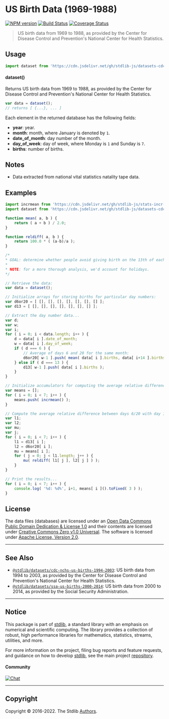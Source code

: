<!--

@license Apache-2.0

Copyright (c) 2019 The Stdlib Authors.

Licensed under the Apache License, Version 2.0 (the "License");
you may not use this file except in compliance with the License.
You may obtain a copy of the License at

   http://www.apache.org/licenses/LICENSE-2.0

Unless required by applicable law or agreed to in writing, software
distributed under the License is distributed on an "AS IS" BASIS,
WITHOUT WARRANTIES OR CONDITIONS OF ANY KIND, either express or implied.
See the License for the specific language governing permissions and
limitations under the License.

-->

# US Birth Data (1969-1988)

[![NPM version][npm-image]][npm-url] [![Build Status][test-image]][test-url] [![Coverage Status][coverage-image]][coverage-url] <!-- [![dependencies][dependencies-image]][dependencies-url] -->

> US birth data from 1969 to 1988, as provided by the Center for Disease Control and Prevention's National Center for Health Statistics.



<section class="usage">

## Usage

```javascript
import dataset from 'https://cdn.jsdelivr.net/gh/stdlib-js/datasets-cdc-nchs-us-births-1969-1988@deno/mod.js';
```

#### dataset()

Returns US birth data from 1969 to 1988, as provided by the Center for Disease Control and Prevention's National Center for Health Statistics.

```javascript
var data = dataset();
// returns [ {...}, ... ]
```

Each element in the returned database has the following fields:

-   **year**: year.
-   **month**: month, where January is denoted by `1`.
-   **date_of_month**: day number of the month.
-   **day_of_week**: day of week, where Monday is `1` and Sunday is `7`.
-   **births**: number of births.

</section>

<!-- /.usage -->

<section class="notes">

## Notes

-   Data extracted from national vital statistics natality tape data.

</section>

<!-- /.notes -->

<section class="examples">

## Examples

<!-- eslint no-undef: "error" -->

```javascript
import incrmean from 'https://cdn.jsdelivr.net/gh/stdlib-js/stats-incr-mean@deno/mod.js';
import dataset from 'https://cdn.jsdelivr.net/gh/stdlib-js/datasets-cdc-nchs-us-births-1969-1988@deno/mod.js';

function mean( a, b ) {
    return ( a + b ) / 2.0;
}

function reldiff( a, b ) {
    return 100.0 * ( (a-b)/a );
}

/*
* GOAL: determine whether people avoid giving birth on the 13th of each month.
*
* NOTE: for a more thorough analysis, we'd account for holidays.
*/

// Retrieve the data:
var data = dataset();

// Initialize arrays for storing births for particular day numbers:
var d6or20 = [ [], [], [], [], [], [], [] ];
var d13 = [ [], [], [], [], [], [], [] ];

// Extract the day number data...
var d;
var w;
var i;
for ( i = 0; i < data.length; i++ ) {
    d = data[ i ].date_of_month;
    w = data[ i ].day_of_week;
    if ( d === 6 ) {
        // Average of days 6 and 20 for the same month:
        d6or20[ w-1 ].push( mean( data[ i ].births, data[ i+14 ].births ) );
    } else if ( d === 13 ) {
        d13[ w-1 ].push( data[ i ].births );
    }
}

// Initialize accumulators for computing the average relative difference...
var means = [];
for ( i = 0; i < 7; i++ ) {
    means.push( incrmean() );
}

// Compute the average relative difference between days 6/20 with day 13...
var l1;
var l2;
var mu;
var j;
for ( i = 0; i < 7; i++ ) {
    l1 = d13[ i ];
    l2 = d6or20[ i ];
    mu = means[ i ];
    for ( j = 0; j < l1.length; j++ ) {
        mu( reldiff( l1[ j ], l2[ j ] ) );
    }
}

// Print the results...
for ( i = 0; i < 7; i++ ) {
    console.log( '%d: %d%', i+1, means[ i ]().toFixed( 3 ) );
}
```

</section>

<!-- /.examples -->



<!-- <license> -->

## License

The data files (databases) are licensed under an [Open Data Commons Public Domain Dedication & License 1.0][pddl-1.0] and their contents are licensed under [Creative Commons Zero v1.0 Universal][cc0]. The software is licensed under [Apache License, Version 2.0][apache-license].

<!-- </license> -->

<!-- Section for related `stdlib` packages. Do not manually edit this section, as it is automatically populated. -->

<section class="related">

* * *

## See Also

-   <span class="package-name">[`@stdlib/datasets/cdc-nchs-us-births-1994-2003`][@stdlib/datasets/cdc-nchs-us-births-1994-2003]</span><span class="delimiter">: </span><span class="description">US birth data from 1994 to 2003, as provided by the Center for Disease Control and Prevention's National Center for Health Statistics.</span>
-   <span class="package-name">[`@stdlib/datasets/ssa-us-births-2000-2014`][@stdlib/datasets/ssa-us-births-2000-2014]</span><span class="delimiter">: </span><span class="description">US birth data from 2000 to 2014, as provided by the Social Security Administration.</span>

</section>

<!-- /.related -->

<!-- Section for all links. Make sure to keep an empty line after the `section` element and another before the `/section` close. -->


<section class="main-repo" >

* * *

## Notice

This package is part of [stdlib][stdlib], a standard library with an emphasis on numerical and scientific computing. The library provides a collection of robust, high performance libraries for mathematics, statistics, streams, utilities, and more.

For more information on the project, filing bug reports and feature requests, and guidance on how to develop [stdlib][stdlib], see the main project [repository][stdlib].

#### Community

[![Chat][chat-image]][chat-url]

---

## Copyright

Copyright &copy; 2016-2022. The Stdlib [Authors][stdlib-authors].

</section>

<!-- /.stdlib -->

<!-- Section for all links. Make sure to keep an empty line after the `section` element and another before the `/section` close. -->

<section class="links">

[npm-image]: http://img.shields.io/npm/v/@stdlib/datasets-cdc-nchs-us-births-1969-1988.svg
[npm-url]: https://npmjs.org/package/@stdlib/datasets-cdc-nchs-us-births-1969-1988

[test-image]: https://github.com/stdlib-js/datasets-cdc-nchs-us-births-1969-1988/actions/workflows/test.yml/badge.svg?branch=main
[test-url]: https://github.com/stdlib-js/datasets-cdc-nchs-us-births-1969-1988/actions/workflows/test.yml?query=branch:main

[coverage-image]: https://img.shields.io/codecov/c/github/stdlib-js/datasets-cdc-nchs-us-births-1969-1988/main.svg
[coverage-url]: https://codecov.io/github/stdlib-js/datasets-cdc-nchs-us-births-1969-1988?branch=main

<!--

[dependencies-image]: https://img.shields.io/david/stdlib-js/datasets-cdc-nchs-us-births-1969-1988.svg
[dependencies-url]: https://david-dm.org/stdlib-js/datasets-cdc-nchs-us-births-1969-1988/main

-->

[chat-image]: https://img.shields.io/gitter/room/stdlib-js/stdlib.svg
[chat-url]: https://gitter.im/stdlib-js/stdlib/

[stdlib]: https://github.com/stdlib-js/stdlib

[stdlib-authors]: https://github.com/stdlib-js/stdlib/graphs/contributors

[umd]: https://github.com/umdjs/umd
[es-module]: https://developer.mozilla.org/en-US/docs/Web/JavaScript/Guide/Modules

[deno-url]: https://github.com/stdlib-js/datasets-cdc-nchs-us-births-1969-1988/tree/deno
[umd-url]: https://github.com/stdlib-js/datasets-cdc-nchs-us-births-1969-1988/tree/umd
[esm-url]: https://github.com/stdlib-js/datasets-cdc-nchs-us-births-1969-1988/tree/esm
[branches-url]: https://github.com/stdlib-js/datasets-cdc-nchs-us-births-1969-1988/blob/main/branches.md

[pddl-1.0]: http://opendatacommons.org/licenses/pddl/1.0/

[cc0]: https://creativecommons.org/publicdomain/zero/1.0

[apache-license]: https://www.apache.org/licenses/LICENSE-2.0

[csv]: https://tools.ietf.org/html/rfc4180

<!-- <related-links> -->

[@stdlib/datasets/cdc-nchs-us-births-1994-2003]: https://github.com/stdlib-js/datasets-cdc-nchs-us-births-1994-2003/tree/deno

[@stdlib/datasets/ssa-us-births-2000-2014]: https://github.com/stdlib-js/datasets-ssa-us-births-2000-2014/tree/deno

<!-- </related-links> -->

</section>

<!-- /.links -->
